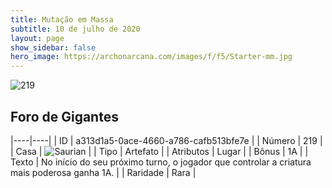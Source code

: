 ```yaml
---
title: Mutação em Massa
subtitle: 10 de julho de 2020
layout: page
show_sidebar: false
hero_image: https://archonarcana.com/images/f/f5/Starter-mm.jpg
---
```


![219](https://cdn.keyforgegame.com/media/card_front/pt/479_219_69G93QGR7H2H_pt.png)

## Foro de Gigantes

|----|----|
| ID | a313d1a5-0ace-4660-a786-cafb513bfe7e |
| Número | 219 |
| Casa | ![Saurian](https://archonarcana.com/images/thumb/9/9e/Saurian_P.png/22px-Saurian_P.png "Sauro") |
| Tipo | Artefato |
| Atributos | Lugar |
| Bônus | 1A |
| Texto | No início do seu próximo turno,  o jogador que controlar a criatura  mais poderosa ganha 1A. |
| Raridade | Rara |
